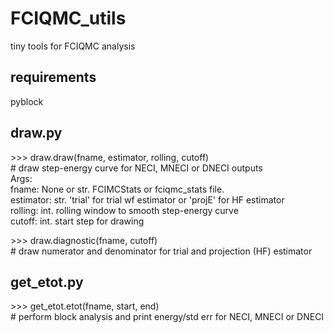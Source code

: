 # FCIQMC_utils
tiny tools for FCIQMC analysis

## requirements
pyblock

## draw.py
\>\>\> draw.draw(fname, estimator, rolling, cutoff) <br>
\# draw step-energy curve for NECI, MNECI or DNECI outputs <br>
  Args: <br>
    fname: None or str. FCIMCStats or fciqmc_stats file. <br>
    estimator: str. 'trial' for trial wf estimator or 'projE' for HF estimator <br>
    rolling: int. rolling window to smooth step-energy curve <br>
    cutoff: int. start step for drawing <br>

\>\>\> draw.diagnostic(fname, cutoff) <br>
\# draw numerator and denominator for trial and projection (HF) estimator <br>
    
## get_etot.py
\>\>\> get_etot.etot(fname, start, end) <br>
\# perform block analysis and print energy/std err for NECI, MNECI or DNECI <br>
